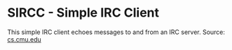 # SIRCC - Simple IRC Client

This simple IRC client echoes messages to and from an IRC server. Source: [cs.cmu.edu](https://www.cs.cmu.edu/~prs/15-441-F10/project1/)
